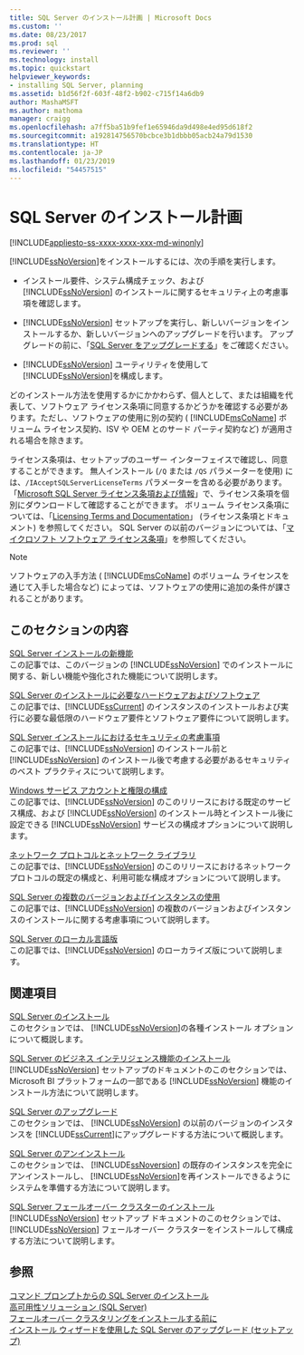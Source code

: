 ```yaml
---
title: SQL Server のインストール計画 | Microsoft Docs
ms.custom: ''
ms.date: 08/23/2017
ms.prod: sql
ms.reviewer: ''
ms.technology: install
ms.topic: quickstart
helpviewer_keywords:
- installing SQL Server, planning
ms.assetid: b1d56f2f-603f-48f2-b902-c715f14a6db9
author: MashaMSFT
ms.author: mathoma
manager: craigg
ms.openlocfilehash: a7ff5ba51b9fef1e65946da9d498e4ed95d618f2
ms.sourcegitcommit: a192814756570bcbce3b1dbbb05acb24a79d1530
ms.translationtype: HT
ms.contentlocale: ja-JP
ms.lasthandoff: 01/23/2019
ms.locfileid: "54457515"
---
```

# <a name="planning-a-sql-server-installation"></a>SQL Server のインストール計画
[!INCLUDE[appliesto-ss-xxxx-xxxx-xxx-md-winonly](../../includes/appliesto-ss-xxxx-xxxx-xxx-md-winonly.md)]

  [!INCLUDE[ssNoVersion](../../includes/ssnoversion-md.md)]をインストールするには、次の手順を実行します。  
  
-   インストール要件、システム構成チェック、および [!INCLUDE[ssNoVersion](../../includes/ssnoversion-md.md)] のインストールに関するセキュリティ上の考慮事項を確認します。  
  
-   [!INCLUDE[ssNoVersion](../../includes/ssnoversion-md.md)] セットアップを実行し、新しいバージョンをインストールするか、新しいバージョンへのアップグレードを行います。 アップグレードの前に、「[SQL Server をアップグレードする](../../database-engine/install-windows/upgrade-sql-server.md)」をご確認ください。  
  
-   [!INCLUDE[ssNoVersion](../../includes/ssnoversion-md.md)] ユーティリティを使用して [!INCLUDE[ssNoVersion](../../includes/ssnoversion-md.md)]を構成します。  
  
 どのインストール方法を使用するかにかかわらず、個人として、または組織を代表して、ソフトウェア ライセンス条項に同意するかどうかを確認する必要があります。ただし、ソフトウェアの使用に別の契約 ( [!INCLUDE[msCoName](../../includes/msconame-md.md)] ボリューム ライセンス契約、ISV や OEM とのサード パーティ契約など) が適用される場合を除きます。  
  
 ライセンス条項は、セットアップのユーザー インターフェイスで確認し、同意することができます。 無人インストール (`/Q` または `/QS` パラメーターを使用) には、`/IAcceptSQLServerLicenseTerms` パラメーターを含める必要があります。 「[Microsoft SQL Server ライセンス条項および情報](https://www.microsoft.com/Licensing/product-licensing/sql-server.aspx)」で、ライセンス条項を個別にダウンロードして確認することができます。 ボリューム ライセンス条項については、「[Licensing Terms and Documentation](https://www.microsoftvolumelicensing.com/DocumentSearch.aspx?Mode=3&DocumentTypeId=53)」 (ライセンス条項とドキュメント) を参照してください。 SQL Server の以前のバージョンについては、「[マイクロソフト ソフトウェア ライセンス条項](https://go.microsoft.com/fwlink/?LinkID=148209)」を参照してください。  
  
> [!NOTE]  
>  ソフトウェアの入手方法 ( [!INCLUDE[msCoName](../../includes/msconame-md.md)] のボリューム ライセンスを通じて入手した場合など) によっては、ソフトウェアの使用に追加の条件が課されることがあります。  
  
## <a name="in-this-section"></a>このセクションの内容  
 [SQL Server インストールの新機能](../../sql-server/install/what-s-new-in-sql-server-installation.md)  
 この記事では、このバージョンの [!INCLUDE[ssNoVersion](../../includes/ssnoversion-md.md)] でのインストールに関する、新しい機能や強化された機能について説明します。  
  
 [SQL Server のインストールに必要なハードウェアおよびソフトウェア](../../sql-server/install/hardware-and-software-requirements-for-installing-sql-server.md)  
 この記事では、[!INCLUDE[ssCurrent](../../includes/sscurrent-md.md)] のインスタンスのインストールおよび実行に必要な最低限のハードウェア要件とソフトウェア要件について説明します。  
  
 [SQL Server インストールにおけるセキュリティの考慮事項](../../sql-server/install/security-considerations-for-a-sql-server-installation.md)  
 この記事では、[!INCLUDE[ssNoVersion](../../includes/ssnoversion-md.md)] のインストール前と [!INCLUDE[ssNoVersion](../../includes/ssnoversion-md.md)] のインストール後で考慮する必要があるセキュリティのベスト プラクティスについて説明します。  
  
 [Windows サービス アカウントと権限の構成](../../database-engine/configure-windows/configure-windows-service-accounts-and-permissions.md)  
 この記事では、[!INCLUDE[ssNoVersion](../../includes/ssnoversion-md.md)] のこのリリースにおける既定のサービス構成、および [!INCLUDE[ssNoVersion](../../includes/ssnoversion-md.md)] のインストール時とインストール後に設定できる [!INCLUDE[ssNoVersion](../../includes/ssnoversion-md.md)] サービスの構成オプションについて説明します。  
  
 [ネットワーク プロトコルとネットワーク ライブラリ](../../sql-server/install/network-protocols-and-network-libraries.md)  
 この記事では、[!INCLUDE[ssNoVersion](../../includes/ssnoversion-md.md)] のこのリリースにおけるネットワーク プロトコルの既定の構成と、利用可能な構成オプションについて説明します。  
  
 [SQL Server の複数のバージョンおよびインスタンスの使用](../../sql-server/install/work-with-multiple-versions-and-instances-of-sql-server.md)  
 この記事では、[!INCLUDE[ssNoVersion](../../includes/ssnoversion-md.md)] の複数のバージョンおよびインスタンスのインストールに関する考慮事項について説明します。  
  
 [SQL Server のローカル言語版](../../sql-server/install/local-language-versions-in-sql-server.md)  
 この記事では、[!INCLUDE[ssNoVersion](../../includes/ssnoversion-md.md)] のローカライズ版について説明します。  
  
## <a name="related-sections"></a>関連項目  
 [SQL Server のインストール](../../database-engine/install-windows/install-sql-server.md)  
 このセクションでは、 [!INCLUDE[ssNoVersion](../../includes/ssnoversion-md.md)]の各種インストール オプションについて概説します。  
  
 [SQL Server のビジネス インテリジェンス機能のインストール](../../sql-server/install/install-sql-server-business-intelligence-features.md)  
 [!INCLUDE[ssNoVersion](../../includes/ssnoversion-md.md)] セットアップのドキュメントのこのセクションでは、Microsoft BI プラットフォームの一部である [!INCLUDE[ssNoVersion](../../includes/ssnoversion-md.md)] 機能のインストール方法について説明します。  
  
 [SQL Server のアップグレード](../../database-engine/install-windows/upgrade-sql-server.md)  
 このセクションでは、 [!INCLUDE[ssNoVersion](../../includes/ssnoversion-md.md)] の以前のバージョンのインスタンスを [!INCLUDE[ssCurrent](../../includes/sscurrent-md.md)]にアップグレードする方法について概説します。  
  
 [SQL Server のアンインストール](../../sql-server/install/uninstall-sql-server.md)  
 このセクションでは、 [!INCLUDE[ssNoversion](../../includes/ssnoversion-md.md)] の既存のインスタンスを完全にアンインストールし、 [!INCLUDE[ssNoVersion](../../includes/ssnoversion-md.md)]を再インストールできるようにシステムを準備する方法について説明します。  
  
 [SQL Server フェールオーバー クラスターのインストール](../../sql-server/failover-clusters/install/sql-server-failover-cluster-installation.md)  
 [!INCLUDE[ssNoVersion](../../includes/ssnoversion-md.md)] セットアップ ドキュメントのこのセクションでは、 [!INCLUDE[ssNoVersion](../../includes/ssnoversion-md.md)] フェールオーバー クラスターをインストールして構成する方法について説明します。  
  
## <a name="see-also"></a>参照  
 [コマンド プロンプトからの SQL Server のインストール](../../database-engine/install-windows/install-sql-server-2016-from-the-command-prompt.md)   
 [高可用性ソリューション &#40;SQL Server&#41;](../../database-engine/sql-server-business-continuity-dr.md)   
 [フェールオーバー クラスタリングをインストールする前に](../../sql-server/failover-clusters/install/before-installing-failover-clustering.md)   
 [インストール ウィザードを使用した SQL Server のアップグレード &#40;セットアップ&#41;](../../database-engine/install-windows/upgrade-sql-server-using-the-installation-wizard-setup.md)  
